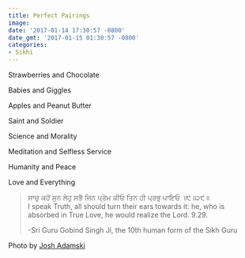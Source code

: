 ```yaml
---
title: Perfect Pairings
image: 
date: '2017-01-14 17:30:57 -0800'
date_gmt: '2017-01-15 01:30:57 -0800'
categories:
- Sikhi
---
```

<p>Strawberries and Chocolate</p>
<p>Babies and Giggles</p>
<p>Apples and Peanut Butter</p>
<p>Saint and Soldier</p>
<p>Science and Morality</p>
<p>Meditation and Selfless Service</p>
<p>Humanity and Peace</p>
<p>Love and Everything</p>
<blockquote><p>ਸਾਚੁ ਕਹੋਂ ਸੁਨ ਲੇਹੁ ਸਭੈ ਜਿਨ ਪ੍ਰੇਮ ਕੀਓ ਤਿਨ ਹੀ ਪ੍ਰਭੁ ਪਾਇਓ ॥੯॥੨੯॥<br />
I speak Truth, all should turn their ears towards it: he, who is absorbed in True Love, he would realize the Lord. 9.29.</p>
<p>-Sri Guru Gobind Singh Ji, the 10th human form of the Sikh Guru</p></blockquote>
<p>Photo by <a href="https://unsplash.com/@josh23" target="_blank">Josh Adamski</a></p>
